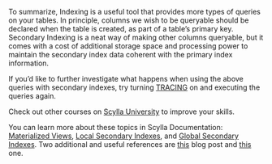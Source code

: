 To summarize, Indexing is a useful tool that provides more types of queries on your tables. In principle, columns we wish to be queryable should be declared when the table is created, as part of a table’s primary key. Secondary Indexing is a neat way of making other columns queryable, but it comes with a cost of additional storage space and processing power to maintain the secondary index data coherent with the primary index information. 

If you’d like to further investigate what happens when using the above queries with secondary indexes, try turning [TRACING](https://docs.scylladb.com/using-scylla/tracing/) on and executing the queries again.

Check out other courses on [Scylla University](https://university.scylladb.com/) to improve your skills. 

You can learn more about these topics in Scylla Documentation: [Materialized Views](https://docs.scylladb.com/using-scylla/materialized-views/#), [Local Secondary Indexes](https://docs.scylladb.com/using-scylla/local-secondary-indexes/), and [Global Secondary Indexes](https://docs.scylladb.com/using-scylla/secondary-indexes/). Two additional and useful references are [this](https://www.scylladb.com/2017/11/03/secondary/) blog post and [this](https://www.scylladb.com/2019/07/23/global-or-localsecondary-indexes-in-scylla-the-choice-is-now-yours/) one.




